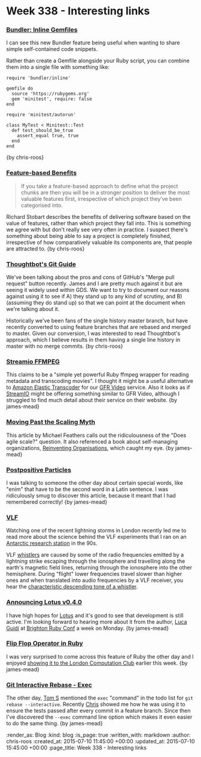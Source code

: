 Week 338 - Interesting links
============================

### [Bundler: Inline Gemfiles](http://bundler.io/whats_new.html#inline)

I can see this new Bundler feature being useful when wanting to share simple self-contained code snippets.

Rather than create a Gemfile alongside your Ruby script, you can combine them into a single file with something like:

    require 'bundler/inline'

    gemfile do
      source 'https://rubygems.org'
      gem 'minitest', require: false
    end

    require 'minitest/autorun'

    class MyTest < Minitest::Test
      def test_should_be_true
        assert_equal true, true
      end
    end

{by chris-roos}


### [Feature-based Benefits](http://www.unboxedconsulting.com/blog/feature-based-benefits)

> If you take a feature-based approach to define what the project chunks are then you will be in a stronger position to deliver the most valuable features first, irrespective of which project they’ve been categorised into.

Richard Stobart describes the benefits of delivering software based on the value of features, rather than which project they fall into. This is something we agree with but don't really see very often in practice. I suspect there's something about being able to say a project is completely finished, irrespective of how comparatively valuable its components are, that people are attracted to. {by chris-roos}


### [Thoughtbot's Git Guide](https://github.com/thoughtbot/guides/blob/master/protocol/git/README.md#merge)

We've been talking about the pros and cons of GitHub's "Merge pull request" button recently. James and I are pretty much against it but are seeing it widely used within GDS. We want to try to document our reasons against using it to see if A) they stand up to any kind of scrutiny, and B) (assuming they do stand up) so that we can point at the document when we're talking about it.

Historically we've been fans of the single history master branch, but have recently converted to using feature branches that are rebased and merged to master. Given our conversion, I was interested to read Thoughtbot's approach, which I believe results in them having a single line history in master with no merge commits. {by chris-roos}


### [Streamio FFMPEG](https://github.com/streamio/streamio-ffmpeg)

This claims to be a "simple yet powerful Ruby ffmpeg wrapper for reading metadata and transcoding movies". I thought it might be a useful alternative to [Amazon Elastic Transcoder](http://aws.amazon.com/elastictranscoder/) for our [GFR Video](https://video.gofreerange.com) service. Also it looks as if [StreamIO](https://streamio.com/) might be offering something similar to GFR Video, although I struggled to find much detail about their service on their website. {by james-mead}


### [Moving Past the Scaling Myth](https://michaelfeathers.silvrback.com/the-myth-of-scaling)

This article by Michael Feathers calls out the ridiculousness of the "Does agile scale?" question. It also referenced a book about self-managing organizations, [Reinventing Organisations](http://jarche.com/2014/05/reinventing-organizations-review/), which caught my eye. {by james-mead}


### [Postpositive Particles](http://tutor.bestlatin.net/grammar/postpositives.htm)

I was talking to someone the other day about certain special words, like "enim" that have to be the second word in a Latin sentence. I was ridiculously smug to discover this article, because it meant that I had remembered correctly! {by james-mead}


### [VLF](https://en.wikipedia.org/wiki/Very_low_frequency)

Watching one of the recent lightning storms in London recently led me to read more about the science behind the VLF experiments that I ran on an [Antarctic research station](http://antarctica.ac.uk/about_bas/our_history/stations_and_refuges/faraday.php) in the 90s.

VLF [whistlers](https://en.wikipedia.org/wiki/Whistler_(radio)) are caused by some of the radio frequencies emitted by a lightning strike escaping through the ionosphere and travelling along the earth's magnetic field lines, returning through the ionosphere into the other hemisphere. During "flight" lower frequencies travel slower than higher ones and when translated into audio frequencies by a VLF receiver, you hear the [characteristic descending tone of a whistler](https://www.youtube.com/watch?v=FeuI8AJMIxU).


### [Announcing Lotus v0.4.0](http://lotusrb.org/blog/2015/06/23/announcing-lotus-040.html)

I have high hopes for [Lotus](http://lotusrb.org/) and it's good to see that development is still active. I'm looking forward to hearing more about it from the author, [Luca Guidi](http://lucaguidi.com/) at [Brighton Ruby Conf](http://brightonruby.com/) a week on Monday. {by james-mead}


### [Flip Flop Operator in Ruby](http://nithinbekal.com/posts/ruby-flip-flop/)

I was very surprised to come across this feature of Ruby the other day and I enjoyed [showing it to the London Computation Club](https://github.com/computationclub/computationclub.github.io/wiki/Elements-of-Computing-Systems-Chapter-11c#asides) earlier this week. {by james-mead}


### [Git Interactive Rebase - Exec](http://git-scm.com/docs/git-rebase#_interactive_mode)

The other day, [Tom S](http://codon.com/) mentioned the `exec` "command" in the todo list for `git rebase --interactive`. Recently [Chris](/chris-roos) showed me how he was using it to ensure the tests passed after every commit in a feature branch. Since then I've discovered the `--exec` command line option which makes it even easier to do the same thing. {by james-mead}


:render_as: Blog
:kind: blog
:is_page: true
:written_with: markdown
:author: chris-roos
:created_at: 2015-07-10 11:45:00 +00:00
:updated_at: 2015-07-10 15:45:00 +00:00
:page_title: Week 338 - Interesting links
